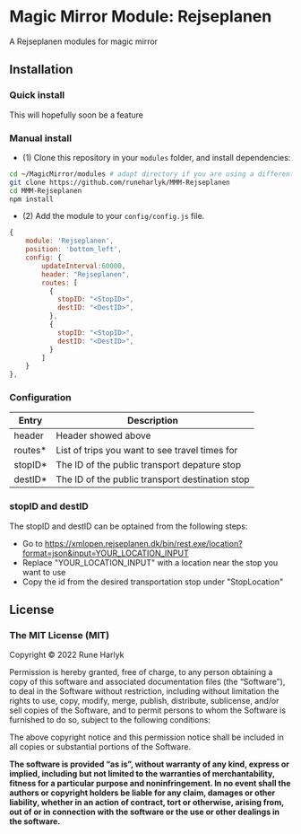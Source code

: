# Magic Mirror Module: Rejseplanen
A Rejseplanen modules for magic mirror

## Installation

### Quick install
This will hopefully soon be a feature

### Manual install

- (1) Clone this repository in your `modules` folder, and install dependencies:
```bash
cd ~/MagicMirror/modules # adapt directory if you are using a different one
git clone https://github.com/runeharlyk/MMM-Rejseplanen
cd MMM-Rejseplanen
npm install
```

- (2) Add the module to your `config/config.js` file.
```js
{
    module: 'Rejseplanen',
    position: 'bottom_left',
    config: {
        updateInterval:60000,
        header: "Rejseplanen",
        routes: [
          {
            stopID: "<StopID>",
            destID: "<DestID>",
          },
          {
            stopID: "<StopID>",
            destID: "<DestID>",
          }
        ]
    }
},
```

### Configuration
| Entry | Description |
| --- | --- |
| header | Header showed above |
| routes* | List of trips you want to see travel times for |
| stopID* | The ID of the public transport depature stop |
| destID* | The ID of the public transport destination stop |

### stopID and destID
The stopID and destID can be optained from the following steps:
* Go to https://xmlopen.rejseplanen.dk/bin/rest.exe/location?format=json&input=YOUR_LOCATION_INPUT
* Replace "YOUR_LOCATION_INPUT" with a location near the stop you want to use
* Copy the id from the desired transportation stop under "StopLocation"

## License

### The MIT License (MIT)

Copyright © 2022 Rune Harlyk

Permission is hereby granted, free of charge, to any person
obtaining a copy of this software and associated documentation
files (the “Software”), to deal in the Software without
restriction, including without limitation the rights to use,
copy, modify, merge, publish, distribute, sublicense, and/or sell
copies of the Software, and to permit persons to whom the
Software is furnished to do so, subject to the following
conditions:

The above copyright notice and this permission notice shall be
included in all copies or substantial portions of the Software.

**The software is provided “as is”, without warranty of any kind, express or implied, including but not limited to the warranties of merchantability, fitness for a particular purpose and noninfringement. In no event shall the authors or copyright holders be liable for any claim, damages or other liability, whether in an action of contract, tort or otherwise, arising from, out of or in connection with the software or the use or other dealings in the software.**
